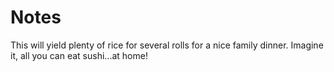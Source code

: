 # Notes

This will yield plenty of rice for several rolls for a nice family dinner. Imagine it, all you can eat sushi...at home!